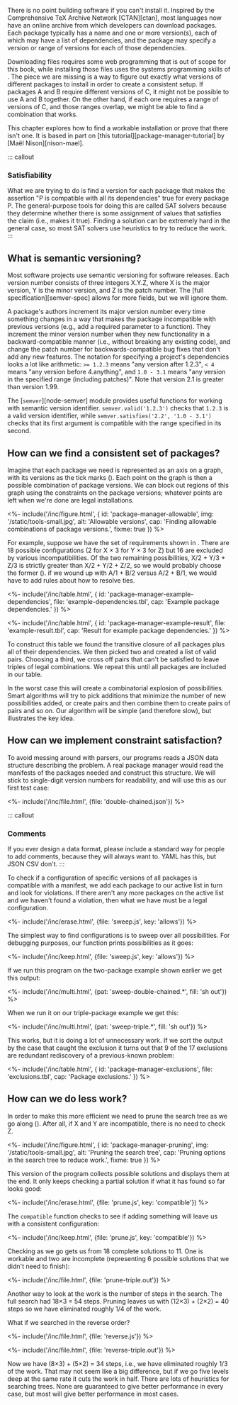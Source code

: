 ---
---

There is no point building software if you can't install it.
Inspired by the Comprehensive TeX Archive Network [CTAN][ctan],
most languages now have an online archive from which developers can download packages.
Each package typically has a name and one or more version(s),
each of which may have a list of dependencies,
and the package may specify a version or range of versions for each of those dependencies.

Downloading files requires some web programming that is out of scope for this book,
while installing those files uses the systems programming skills of <x key="systems-programming"></x>.
The piece we are missing is a way to figure out exactly what versions of different packages to install
in order to create a consistent setup.
If packages A and B require different versions of C,
it might not be possible to use A and B together.
On the other hand,
if each one requires a range of versions of C,
and those ranges overlap,
we might be able to find a combination that works.

This chapter explores how to find a workable installation or prove that there isn't one.
It is based in part on [this tutorial][package-manager-tutorial] by [Maël Nison][nison-mael].

::: callout
### Satisfiability

What we are trying to do is find a version for each package
that makes the assertion "P is compatible with all its dependencies" true
for every package P.
The general-purpose tools for doing this are called <g key="sat_solver">SAT solvers</g>
because they determine whether there is some assignment of values
that satisfies the claim (i.e., makes it true).
Finding a solution can be extremely hard in the general case,
so most SAT solvers use heuristics to try to reduce the work.
:::

## What is semantic versioning?

Most software projects use <g key="semantic_versioning">semantic versioning</g> for software releases.
Each version number consists of three integers X.Y.Z,
where X is the major version,
Y is the minor version,
and Z is the <g key="patch">patch</g> number.
The [full specification][semver-spec] allows for more fields,
but we will ignore them.

A package's authors increment its major version number
every time something changes in a way that makes the package incompatible with previous versions
(e.g., add a required parameter to a function).
They increment the minor version number when they new functionality
in a <g key="backward_compatible">backward-compatible</g> manner
(i.e., without breaking any existing code),
and change the patch number for backwards-compatible bug fixes that don't add any new features.
The notation for specifying a project's dependencies looks a lot like arithmetic:
`>= 1.2.3` means "any version after 1.2.3",
`< 4` means "any version before 4.anything",
and `1.0 - 3.1` means "any version in the specified range (including patches)".
Note that version 2.1 is greater than version 1.99.

The [`semver`][node-semver] module provides useful functions for working with semantic version identifier.
`semver.valid('1.2.3')` checks that `1.2.3` is a valid version identifier,
while `semver.satisfies('2.2', '1.0 - 3.1')` checks that its first argument
is compatible with the range specified in its second.

## How can we find a consistent set of packages?

Imagine that each package we need is represented as an axis on a graph,
with its versions as the tick marks
(<f key="package-manager-allowable"></f>).
Each point on the graph is then a possible combination of package versions.
We can block out regions of this graph using the constraints on the package versions;
whatever points are left when we're done are legal installations.

<%- include('/inc/figure.html', {
    id: 'package-manager-allowable',
    img: '/static/tools-small.jpg',
    alt: 'Allowable versions',
    cap: 'Finding allowable combinations of package versions.',
    fixme: true
}) %>

For example,
suppose we have the set of requirements shown in <t key="package-manager-example-dependencies"></t>.
There are 18 possible configurations
(2 for X × 3 for Y × 3 for Z)
but 16 are excluded by various incompatibilities.
Of the two remaining possibilities,
X/2 + Y/3 + Z/3 is strictly greater than X/2 + Y/2 + Z/2,
so we would probably choose the former
(<t key="package-manager-example-result"></t>).
if we wound up with A/1 + B/2 versus A/2 + B/1,
we would have to add rules about how to resolve ties.

<%- include('/inc/table.html', {
    id: 'package-manager-example-dependencies',
    file: 'example-dependencies.tbl',
    cap: 'Example package dependencies.'
}) %>

<%- include('/inc/table.html', {
    id: 'package-manager-example-result',
    file: 'example-result.tbl',
    cap: 'Result for example package dependencies.'
}) %>

To construct this table
we found the transitive closure of all packages plus all of their dependencies.
We then picked two and created a list of valid pairs.
Choosing a third,
we cross off pairs that can't be satisfied
to leave triples of legal combinations.
We repeat this until all packages are included in our table.

In the worst case this will create a <g key="combinatorial_explosion">combinatorial explosion</g> of possibilities.
Smart algorithms will try to pick additions that minimize the number of new possibilities added,
or create pairs and then combine them to create pairs of pairs and so on.
Our algorithm will be simple (and therefore slow),
but illustrates the key idea.

## How can we implement constraint satisfaction?

To avoid messing around with parsers,
our programs reads a JSON data structure describing the problem.
A real package manager would read the <g key="manifest">manifests</g> of the packages needed
and construct this structure.
We will stick to single-digit version numbers for readability,
and will use this as our first test case:

<%- include('/inc/file.html', {file: 'double-chained.json'}) %>

::: callout
### Comments

If you ever design a data format,
please include a standard way for people to add comments,
because they will always want to.
YAML has this,
but JSON CSV don't.
:::

To check if a configuration of specific versions of all packages is compatible with a manifest,
we add each package to our active list in turn and look for violations.
If there aren't any more packages on the active list and we haven't found a violation,
then what we have must be a legal configuration.

<%- include('/inc/erase.html', {file: 'sweep.js', key: 'allows'}) %>

The simplest way to find configurations is to sweep over all possibilities.
For debugging purposes,
our function prints possibilities as it goes:

<%- include('/inc/keep.html', {file: 'sweep.js', key: 'allows'}) %>

If we run this program on the two-package example shown earlier we get this output:

<%- include('/inc/multi.html', {pat: 'sweep-double-chained.*', fill: 'sh out'}) %>

When we run it on our triple-package example we get this:

<%- include('/inc/multi.html', {pat: 'sweep-triple.*', fill: 'sh out'}) %>

This works,
but it is doing a lot of unnecessary work.
If we sort the output by the case that caught the exclusion
it turns out that 9 of the 17 exclusions are redundant rediscovery of a previous-known problem:

<%- include('/inc/table.html', {
    id: 'package-manager-exclusions',
    file: 'exclusions.tbl',
    cap: 'Package exclusions.'
}) %>

## How can we do less work?

In order to make this more efficient we need to <g key="prune">prune</g> the search tree
as we go along
(<f key="package-manager-pruning"></f>).
After all,
if X and Y are incompatible, there is no need to check Z.

<%- include('/inc/figure.html', {
    id: 'package-manager-pruning',
    img: '/static/tools-small.jpg',
    alt: 'Pruning the search tree',
    cap: 'Pruning options in the search tree to reduce work.',
    fixme: true
}) %>

This version of the program collects possible solutions and displays them at the end.
It only keeps checking a partial solution if what it has found so far looks good:

<%- include('/inc/erase.html', {file: 'prune.js', key: 'compatible'}) %>

The `compatible` function checks to see if adding something will leave us with a consistent configuration:

<%- include('/inc/keep.html', {file: 'prune.js', key: 'compatible'}) %>

Checking as we go gets us from 18 complete solutions to 11.
One is workable
and two are incomplete (representing 6 possible solutions that we didn't need to finish):

<%- include('/inc/file.html', {file: 'prune-triple.out'}) %>

Another way to look at the work is the number of steps in the search.
The full search had 18×3 = 54 steps.
Pruning leaves us with (12×3) + (2×2) = 40 steps
so we have eliminated roughly 1/4 of the work.

What if we searched in the reverse order?

<%- include('/inc/file.html', {file: 'reverse.js'}) %>

<%- include('/inc/file.html', {file: 'reverse-triple.out'}) %>

Now we have (8×3) + (5×2) = 34 steps,
i.e.,
we have eliminated roughly 1/3 of the work.
That may not seem like a big difference,
but if we go five levels deep at the same rate
it cuts the work in half.
There are lots of <g key="heuristic">heuristics</g> for searching trees.
None are guaranteed to give better performance in every case,
but most will give better performance in most cases.
